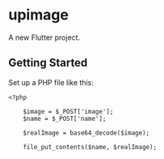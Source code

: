 # upimage

A new Flutter project.

## Getting Started

Set up a PHP file like this:

```
<?php

    $image = $_POST['image'];
    $name = $_POST['name'];

    $realImage = base64_decode($image);
    
    file_put_contents($name, $realImage);
```
